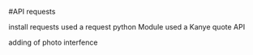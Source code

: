 #API requests 

install requests
used a request python Module
used a Kanye quote API 

adding of photo interfence